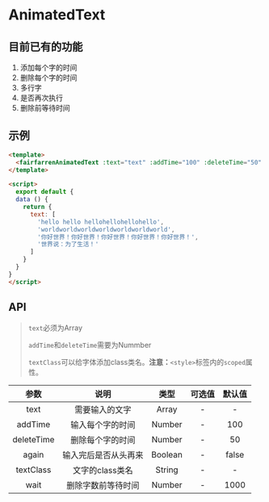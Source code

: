 # AnimatedText

## 目前已有的功能

1.  添加每个字的时间
2.  删除每个字的时间
3.  多行字
4.  是否再次执行
5.  删除前等待时间

## 示例

```html
<template>
  <fairfarrenAnimatedText :text="text" :addTime="100" :deleteTime="50" :again="true" textClass="animatedStyle" :wait="2000"/>
</template>

<script>
  export default {
  data () {
    return {
      text: [
        'hello hello hellohellohellohello',
        'worldworldworldworldworldworldworld',
        '你好世界！你好世界！你好世界！你好世界！你好世界！',
        '世界说：为了生活！'
      ]
    }
  }
}
</script>
```

## API

> `text`必须为Array
>
> `addTime`和`deleteTime`需要为Nummber
>
> `textClass`可以给字体添加class类名。**注意：**`<style>`标签内的`scoped`属性。

|     参数     |     说明     |    类型   | 可选值 |  默认值  |
| :--------: | :--------: | :-----: | :-: | :---: |
|    text    |   需要输入的文字  |  Array  |  -  |   -   |
|   addTime  |  输入每个字的时间  |  Number |  -  |  100  |
| deleteTime |  删除每个字的时间  |  Number |  -  |   50  |
|    again   | 输入完后是否从头再来 | Boolean |  -  | false |
|  textClass | 文字的class类名 |  String |  -  |   -   |
|    wait    |  删除字数前等待时间 |  Number |  -  |  1000 |
